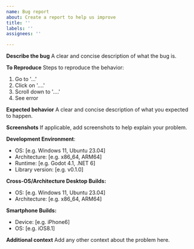 ```yaml
---
name: Bug report
about: Create a report to help us improve
title: ''
labels: ''
assignees: ''

---
```


**Describe the bug**
A clear and concise description of what the bug is.

**To Reproduce**
Steps to reproduce the behavior:
1. Go to '...'
2. Click on '....'
3. Scroll down to '....'
4. See error

**Expected behavior**
A clear and concise description of what you expected to happen.

**Screenshots**
If applicable, add screenshots to help explain your problem.

**Development Environment**:
- OS: [e.g. Windows 11, Ubuntu 23.04]
- Architecture: [e.g. x86_64, ARM64]
- Runtime: [e.g. Godot 4.1, .NET 6]
- Library version: [e.g. v0.1.0]

**Cross-OS/Architecture Desktop Builds:**
 - OS: [e.g. Windows 11, Ubuntu 23.04]
 - Architecture: [e.g. x86_64, ARM64]

**Smartphone Builds:**
 - Device: [e.g. iPhone6]
 - OS: [e.g. iOS8.1]

**Additional context**
Add any other context about the problem here.
